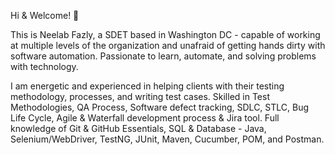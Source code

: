 Hi & Welcome! 👋

This is Neelab Fazly, a SDET based in Washington DC - capable of working at multiple levels of the organization and unafraid of getting hands dirty with software automation. Passionate to learn, automate, and solving problems with technology.

I am energetic and experienced in helping clients with their testing methodology, processes, and writing test cases. Skilled in Test Methodologies, QA Process, Software defect tracking, SDLC, STLC, Bug Life Cycle, Agile & Waterfall development process & Jira tool. Full knowledge of Git & GitHub Essentials, SQL & Database - Java, Selenium/WebDriver, TestNG, JUnit, Maven, Cucumber, POM, and Postman.

<!---
neelabfazly/neelabfazly is a ✨ special ✨ repository because its `README.md` (this file) appears on your GitHub profile.
You can click the Preview link to take a look at your changes.
--->
